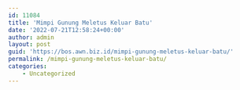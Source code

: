 ```yaml
---
id: 11084
title: 'Mimpi Gunung Meletus Keluar Batu'
date: '2022-07-21T12:58:24+00:00'
author: admin
layout: post
guid: 'https://bos.awn.biz.id/mimpi-gunung-meletus-keluar-batu/'
permalink: /mimpi-gunung-meletus-keluar-batu/
categories:
    - Uncategorized
---
```


